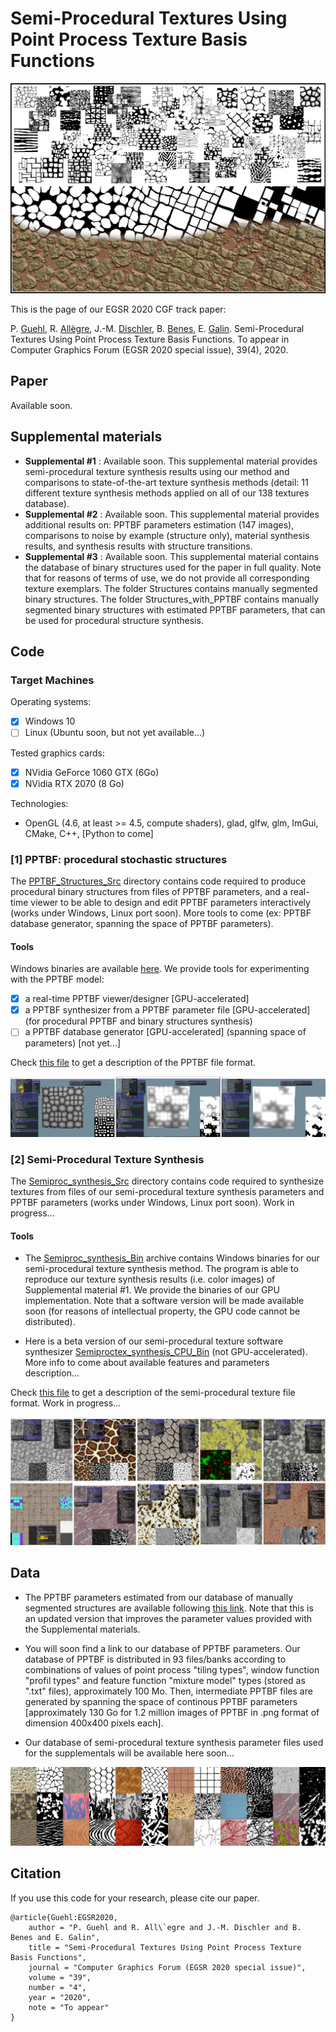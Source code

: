 # Semi-Procedural Textures Using Point Process Texture Basis Functions

![semiproctex](Images/semiproctex.png)

This is the page of our EGSR 2020 CGF track paper:

P. [Guehl](https://pascalguehl.jimdofree.com/), R. [Allègre](https://igg.icube.unistra.fr/index.php/R%C3%A9mi_All%C3%A8gre), J.-M. [Dischler](https://dpt-info.di.unistra.fr/~dischler/), B. [Benes](http://hpcg.purdue.edu/bbenes/), E. [Galin](https://perso.liris.cnrs.fr/eric.galin/).
Semi-Procedural Textures Using Point Process Texture Basis Functions.
To appear in Computer Graphics Forum (EGSR 2020 special issue), 39(4),
2020.

## Paper

Available soon.

## Supplemental materials

 * **Supplemental #1** : Available soon. This supplemental material provides semi-procedural texture synthesis results using our method and comparisons to state-of-the-art texture synthesis methods (detail: 11 different texture synthesis methods applied on all of our 138 textures database).
 * **Supplemental #2** : Available soon. This supplemental material provides additional results on: PPTBF parameters estimation (147 images), comparisons to noise by example (structure only), material synthesis results, and synthesis results with structure transitions.
 * **Supplemental #3** : Available soon. This supplemental material contains the database of binary structures used for the paper in full quality. Note that for reasons of terms of use, we do not provide all corresponding texture exemplars. The folder Structures contains manually segmented binary structures. The
 folder Structures_with_PPTBF contains manually segmented binary structures with estimated PPTBF
 parameters, that can be used for procedural structure synthesis.

## Code

### Target Machines

Operating systems:
- [x] Windows 10
- [ ] Linux (Ubuntu soon, but not yet available...)

Tested graphics cards:
- [x] NVidia GeForce 1060 GTX (6Go)
- [x] NVidia RTX 2070 (8 Go)

Technologies:
- OpenGL (4.6, at least >= 4.5, compute shaders), glad, glfw, glm, ImGui, CMake, C++, [Python to come]

### [1] PPTBF: procedural stochastic structures

 The [PPTBF_Structures_Src](PPTBF_Structures_Src) directory contains code required to produce
 procedural binary structures from files of PPTBF parameters, and a real-time viewer to be able
 to design and edit PPTBF parameters interactively (works under Windows, Linux port soon).
 More tools to come (ex: PPTBF database generator, spanning the space of PPTBF parameters).
 
#### Tools
 
 Windows binaries are available [here](http://igg.unistra.fr/people/semiproctex/PPTBF_Structures_Bin.zip). We provide tools for experimenting with the PPTBF model:
 - [x] a real-time PPTBF viewer/designer [GPU-accelerated]
 - [x] a PPTBF synthesizer from a PPTBF parameter file [GPU-accelerated] (for procedural PPTBF and binary structures synthesis)
 - [ ] a PPTBF database generator [GPU-accelerated] (spanning space of parameters) [not yet...]

 Check [this file](PPTBF_file_format.txt) to get a description of the PPTBF file format.

 ![semiproctex](Images/tools_editing_1024.png)
 
### [2] Semi-Procedural Texture Synthesis
 
 The [Semiproc_synthesis_Src](Semiproc_synthesis_Src) directory contains code required to synthesize
 textures from files of our semi-procedural texture synthesis parameters and PPTBF parameters (works under Windows, Linux port soon). Work in progress...
 
#### Tools
 
 * The [Semiproc_synthesis_Bin](http://igg.unistra.fr/people/semiproctex/Semiproctex_synthesis_Bin.zip) archive
 contains Windows binaries for our semi-procedural texture synthesis method. The program is able
 to reproduce our texture synthesis results (i.e. color images) of Supplemental material #1.
 We provide the binaries of our GPU implementation. Note that a software version will be
 made available soon (for reasons of intellectual property, the GPU code cannot be
 distributed).
 
 * Here is a beta version of our semi-procedural texture software synthesizer [Semiproctex_synthesis_CPU_Bin](http://igg.unistra.fr/people/semiproctex/SemiProcTex_synthesizerCPU_v100_beta.zip) (not GPU-accelerated). More info to come about available features and parameters description...
 
 Check [this file](semiProcTex_file_format.txt) to get a description of the semi-procedural texture file format. Work in progress...
 
 ![semiproctex](Images/semiproctex_tools_1024.png)
  
 ## Data
 
 * The PPTBF parameters estimated from our database of manually segmented structures are available
 following [this link](http://igg.unistra.fr/people/semiproctex/PPTBF_Parameters_v2.zip). Note
 that this is an updated version that improves the parameter values provided with the Supplemental
 materials.
 
 * You will soon find a link to our database of PPTBF parameters. Our database of PPTBF is distributed in 93 files/banks according to combinations of values of point process "tiling types", window function "profil types" and feature function "mixture model" types (stored as ".txt" files), approximately 100 Mo. Then, intermediate PPTBF files are generated by spanning the space of continous PPTBF parameters [approximately 130 Go for 1.2 million images of PPTBF in .png format of dimension 400x400 pixels each].
  
 * Our database of semi-procedural texture synthesis parameter files used for the supplementals will be available here soon...
 
 ![semiproctex](Images/bdd_textures_1024.png)

<!--
### Prerequisites

### Getting started

 * Clone this repository.
 * ...
-->

## Citation

If you use this code for your research, please cite our paper.

```
@article{Guehl:EGSR2020,
    author = "P. Guehl and R. All\`egre and J.-M. Dischler and B. Benes and E. Galin",
    title = "Semi-Procedural Textures Using Point Process Texture Basis Functions",
    journal = "Computer Graphics Forum (EGSR 2020 special issue)",
    volume = "39",
    number = "4",
    year = "2020",
    note = "To appear"
}
```
